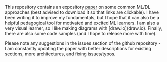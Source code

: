 This repository contains an expository [paper](paper/manuscript.pdf) on some common ML/DL approaches (best advised to download it so that links are clickable). I have been writing it to improve my fundamentals, but I hope that it can also be a helpful pedagogical tool for motivated and excited ML learners. I am also a very visual learner, so I like making diagrams with [draw.io]{draw.io}. Finally, there are also some code samples (and I hope to release more with time). 

Please note any suggestions in the issues section of the github repository - I am constantly updating the paper with better descriptions for existing sections, more architectures, and fixing issues/typos. 